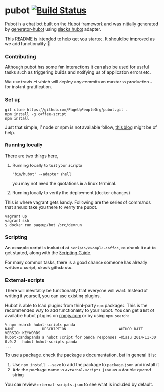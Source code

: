 # pubot [![Build Status](https://travis-ci.org/PageUpPeopleOrg/pubot.svg?branch=master)](https://travis-ci.org/PageUpPeopleOrg/pubot)


Pubot is a chat bot built on the [Hubot][hubot] framework and was initially generated by [generator-hubot][generator-hubot] using [slacks hubot][slack-hubot] adapter.

This README is intended to help get you started. It should be improved as we add functionality :beer:

[hubot]: http://hubot.github.com
[generator-hubot]: https://github.com/github/generator-hubot
[slack-hubot]: https://github.com/slackhq/hubot-slack

### Contributing

Although pubot has some fun interactions it can also be used for useful tasks such as triggering builds and notifying us of application errors etc.

We use travis ci which will deploy any commits on master to production - for instant gratification.

### Set up

    git clone https://github.com/PageUpPeopleOrg/pubot.git .
    npm install -g coffee-script
    npm install

Just that simple, if node or npm is not available follow, [this blog][treehouse-blog] might be of help.

[treehouse-blog]: http://blog.teamtreehouse.com/install-node-js-npm-windows

### Running locally

There are two things here,

1. Running locally to test your scripts

    ``"bin/hubot" --adapter shell``

    you may not need the quotations in a linux terminal.

2. Running locally to verify the deployment (docker changes)

This is where vagrant gets handy.
Following are the series of commands that should take you there to verify the pubot.

    vagrant up
    vagrant ssh
    $ docker run pageup/bot /src/devrun


### Scripting

An example script is included at `scripts/example.coffee`, so check it out to
get started, along with the [Scripting Guide](scripting-docs).

For many common tasks, there is a good chance someone has already written a script, check github etc.

[scripting-docs]: https://github.com/github/hubot/blob/master/docs/scripting.md

### External-scripts

There will inevitably be functionality that everyone will want. Instead of
writing it yourself, you can use existing plugins.

Hubot is able to load plugins from third-party `npm` packages. This is the
recommended way to add functionality to your hubot. You can get a list of
available hubot plugins on [npmjs.com](npmjs) or by using `npm search`:

    % npm search hubot-scripts panda
    NAME             DESCRIPTION                        AUTHOR DATE       VERSION KEYWORDS
    hubot-pandapanda a hubot script for panda responses =missu 2014-11-30 0.9.2   hubot hubot-scripts panda
    ...


To use a package, check the package's documentation, but in general it is:

1. Use `npm install --save` to add the package to `package.json` and install it
2. Add the package name to `external-scripts.json` as a double quoted string

You can review `external-scripts.json` to see what is included by default.
